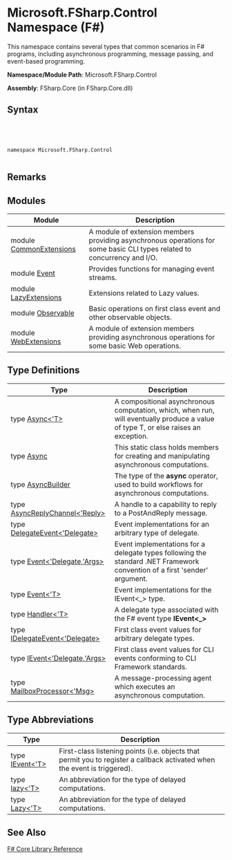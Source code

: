 # Microsoft.FSharp.Control Namespace (F#)

This namespace contains several types that common scenarios in F# programs, including asynchronous programming, message passing, and event-based programming.

**Namespace/Module Path**: Microsoft.FSharp.Control

**Assembly**: FSharp.Core (in FSharp.Core.dll)


## Syntax



```




namespace Microsoft.FSharp.Control


```





## Remarks

## Modules


|Module|Description|
|------|-----------|
|module [CommonExtensions](http://msdn.microsoft.com/en-us/library/2edb67cb-6814-4a30-849f-b6dbdd042396)|A module of extension members providing asynchronous operations for some basic CLI types related to concurrency and I/O.|
|module [Event](http://msdn.microsoft.com/en-us/library/8b883baa-a460-4840-9baa-de8260351bc7)|Provides functions for managing event streams.|
|module [LazyExtensions](http://msdn.microsoft.com/en-us/library/86671f40-84a0-402a-867d-ae596218d948)|Extensions related to Lazy values.|
|module [Observable](http://msdn.microsoft.com/en-us/library/16b8610b-b30a-4df7-aa99-d9d352276227)|Basic operations on first class event and other observable objects.|
|module [WebExtensions](http://msdn.microsoft.com/en-us/library/95ef17bc-ee3f-44ba-8a11-c90fcf4cf003)|A module of extension members providing asynchronous operations for some basic Web operations.|

## Type Definitions


|Type|Description|
|----|-----------|
|type [Async&lt;'T&gt;](http://msdn.microsoft.com/en-us/library/e0b28ea2-dea5-4021-b2b9-d7d4761babde)|A compositional asynchronous computation, which, when run, will eventually produce a value of type T, or else raises an exception.|
|type [Async](http://msdn.microsoft.com/en-us/library/03eb4d12-a01a-4565-a077-5e83f17cf6f7)|This static class holds members for creating and manipulating asynchronous computations.|
|type [AsyncBuilder](http://msdn.microsoft.com/en-us/library/7f593fcf-bc6e-42fc-bd26-fb9e18951016)|The type of the **async** operator, used to build workflows for asynchronous computations.|
|type [AsyncReplyChannel&lt;'Reply&gt;](http://msdn.microsoft.com/en-us/library/e32fd8ec-37dd-4e63-94a5-67709962d1d0)|A handle to a capability to reply to a PostAndReply message.|
|type [DelegateEvent&lt;'Delegate&gt;](http://msdn.microsoft.com/en-us/library/d5c57485-4db6-4fd0-b93e-d96a99dc1051)|Event implementations for an arbitrary type of delegate.|
|type [Event&lt;'Delegate,'Args&gt;](http://msdn.microsoft.com/en-us/library/114c0f1a-1c34-46d4-a93a-b629e6ddd13c)|Event implementations for a delegate types following the standard .NET Framework convention of a first 'sender' argument.|
|type [Event&lt;'T&gt;](http://msdn.microsoft.com/en-us/library/f3b47c8a-4ee5-4ce8-9a72-ad305a17c4b9)|Event implementations for the IEvent&lt;_&gt; type.|
|type [Handler&lt;'T&gt;](http://msdn.microsoft.com/en-us/library/53830512-6518-40da-a2e6-27c7957edccd)|A delegate type associated with the F# event type **IEvent&lt;_&gt;**|
|type [IDelegateEvent&lt;'Delegate&gt;](http://msdn.microsoft.com/en-us/library/3d849465-6b8e-4fc5-b36c-2941d734268a)|First class event values for arbitrary delegate types.|
|type [IEvent&lt;'Delegate,'Args&gt;](http://msdn.microsoft.com/en-us/library/8dbca0df-f8a1-40bd-8d50-aa26f6a8b862)|First class event values for CLI events conforming to CLI Framework standards.|
|type [MailboxProcessor&lt;'Msg&gt;](http://msdn.microsoft.com/en-us/library/2052c977-f787-4a0b-b25f-9444e26b5fdf)|A message-processing agent which executes an asynchronous computation.|

## Type Abbreviations


|Type|Description|
|----|-----------|
|type [IEvent&lt;'T&gt;](http://msdn.microsoft.com/en-us/library/7976554f-9aa8-451f-a69d-d4670c064432)|First-class listening points (i.e. objects that permit you to register a callback activated when the event is triggered).|
|type [lazy&lt;'T&gt;](http://msdn.microsoft.com/en-us/library/8034b272-272d-43fb-b6e1-b4788fc0c32c)|An abbreviation for the type of delayed computations.|
|type [Lazy&lt;'T&gt;](http://msdn.microsoft.com/en-us/library/b29d0af5-6efb-4a55-a278-2662a4ecc489)|An abbreviation for the type of delayed computations.|

## See Also
[F&#35; Core Library Reference](FSharp-Core-Library-Reference.md)

